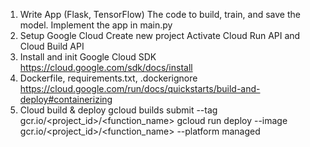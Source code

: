 1. Write App (Flask, TensorFlow)
The code to build, train, and save the model.
Implement the app in main.py
2. Setup Google Cloud
Create new project
Activate Cloud Run API and Cloud Build API
3. Install and init Google Cloud SDK
https://cloud.google.com/sdk/docs/install
4. Dockerfile, requirements.txt, .dockerignore
https://cloud.google.com/run/docs/quickstarts/build-and-deploy#containerizing
5. Cloud build & deploy
gcloud builds submit --tag gcr.io/<project_id>/<function_name>
gcloud run deploy --image gcr.io/<project_id>/<function_name> --platform managed
